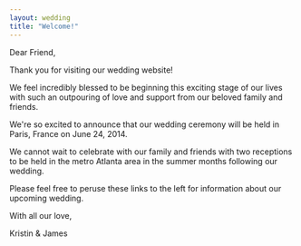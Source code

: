 ```yaml
---
layout: wedding
title: "Welcome!"
---
```


Dear Friend,

Thank you for visiting our wedding website!

We feel incredibly blessed to be beginning this exciting stage of our lives
with such an outpouring of love and support from our beloved family and
friends.

We're so excited to announce that our wedding ceremony will be held in Paris,
France on June 24, 2014.

We cannot wait to celebrate with our family and friends with two receptions to
be held in the metro Atlanta area in the summer months following our wedding.

Please feel free to peruse these links to the left for information about our
upcoming wedding.

With all our love,

Kristin & James
